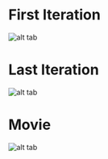 # First Iteration

![alt tab](https://user-images.githubusercontent.com/26437161/27181125-81a4983a-51d6-11e7-8c46-2129eda6f224.png)

# Last Iteration

![alt tab](https://user-images.githubusercontent.com/26437161/27181126-81ac3d38-51d6-11e7-927c-7990e7a4658c.png)

# Movie

![alt tab](https://user-images.githubusercontent.com/26437161/27181125-81a4983a-51d6-11e7-8c46-2129eda6f224.png)
